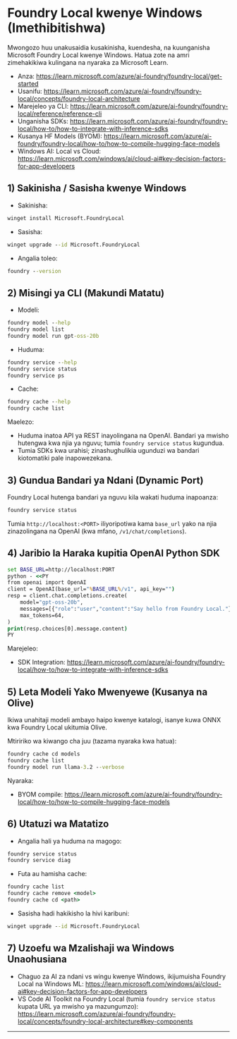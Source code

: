 <!--
CO_OP_TRANSLATOR_METADATA:
{
  "original_hash": "070a706937c5ac9feb45693b8c572d25",
  "translation_date": "2025-09-23T01:21:55+00:00",
  "source_file": "Module07/foundrylocal.md",
  "language_code": "sw"
}
-->
# Foundry Local kwenye Windows (Imethibitishwa)

Mwongozo huu unakusaidia kusakinisha, kuendesha, na kuunganisha Microsoft Foundry Local kwenye Windows. Hatua zote na amri zimehakikiwa kulingana na nyaraka za Microsoft Learn.

- Anza: https://learn.microsoft.com/azure/ai-foundry/foundry-local/get-started
- Usanifu: https://learn.microsoft.com/azure/ai-foundry/foundry-local/concepts/foundry-local-architecture
- Marejeleo ya CLI: https://learn.microsoft.com/azure/ai-foundry/foundry-local/reference/reference-cli
- Unganisha SDKs: https://learn.microsoft.com/azure/ai-foundry/foundry-local/how-to/how-to-integrate-with-inference-sdks
- Kusanya HF Models (BYOM): https://learn.microsoft.com/azure/ai-foundry/foundry-local/how-to/how-to-compile-hugging-face-models
- Windows AI: Local vs Cloud: https://learn.microsoft.com/windows/ai/cloud-ai#key-decision-factors-for-app-developers

## 1) Sakinisha / Sasisha kwenye Windows

- Sakinisha:
```cmd
winget install Microsoft.FoundryLocal
```
- Sasisha:
```cmd
winget upgrade --id Microsoft.FoundryLocal
```
- Angalia toleo:
```cmd
foundry --version
```

## 2) Misingi ya CLI (Makundi Matatu)

- Modeli:
```cmd
foundry model --help
foundry model list
foundry model run gpt-oss-20b
```
- Huduma:
```cmd
foundry service --help
foundry service status
foundry service ps
```
- Cache:
```cmd
foundry cache --help
foundry cache list
```

Maelezo:
- Huduma inatoa API ya REST inayolingana na OpenAI. Bandari ya mwisho hutengwa kwa njia ya nguvu; tumia `foundry service status` kugundua.
- Tumia SDKs kwa urahisi; zinashughulikia ugunduzi wa bandari kiotomatiki pale inapowezekana.

## 3) Gundua Bandari ya Ndani (Dynamic Port)

Foundry Local hutenga bandari ya nguvu kila wakati huduma inapoanza:
```cmd
foundry service status
```
Tumia `http://localhost:<PORT>` iliyoripotiwa kama `base_url` yako na njia zinazolingana na OpenAI (kwa mfano, `/v1/chat/completions`).

## 4) Jaribio la Haraka kupitia OpenAI Python SDK

```cmd
set BASE_URL=http://localhost:PORT
python - <<PY
from openai import OpenAI
client = OpenAI(base_url="%BASE_URL%/v1", api_key="")
resp = client.chat.completions.create(
    model="gpt-oss-20b",
    messages=[{"role":"user","content":"Say hello from Foundry Local."}],
    max_tokens=64,
)
print(resp.choices[0].message.content)
PY
```
Marejeleo:
- SDK Integration: https://learn.microsoft.com/azure/ai-foundry/foundry-local/how-to/how-to-integrate-with-inference-sdks

## 5) Leta Modeli Yako Mwenyewe (Kusanya na Olive)

Ikiwa unahitaji modeli ambayo haipo kwenye katalogi, isanye kuwa ONNX kwa Foundry Local ukitumia Olive.

Mtiririko wa kiwango cha juu (tazama nyaraka kwa hatua):
```cmd
foundry cache cd models
foundry cache list
foundry model run llama-3.2 --verbose
```
Nyaraka:
- BYOM compile: https://learn.microsoft.com/azure/ai-foundry/foundry-local/how-to/how-to-compile-hugging-face-models

## 6) Utatuzi wa Matatizo

- Angalia hali ya huduma na magogo:
```cmd
foundry service status
foundry service diag
```
- Futa au hamisha cache:
```cmd
foundry cache list
foundry cache remove <model>
foundry cache cd <path>
```
- Sasisha hadi hakikisho la hivi karibuni:
```cmd
winget upgrade --id Microsoft.FoundryLocal
```

## 7) Uzoefu wa Mzalishaji wa Windows Unaohusiana

- Chaguo za AI za ndani vs wingu kwenye Windows, ikijumuisha Foundry Local na Windows ML:
  https://learn.microsoft.com/windows/ai/cloud-ai#key-decision-factors-for-app-developers
- VS Code AI Toolkit na Foundry Local (tumia `foundry service status` kupata URL ya mwisho ya mazungumzo):
  https://learn.microsoft.com/azure/ai-foundry/foundry-local/concepts/foundry-local-architecture#key-components

---

